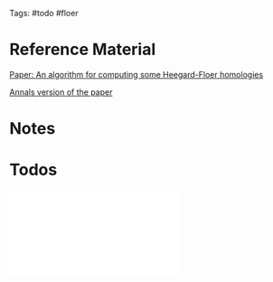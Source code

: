 Tags: #todo #floer 

# Reference Material

[Paper: An algorithm for computing some Heegard-Floer homologies](https://arxiv.org/pdf/math/0607777.pdf)

[Annals version of the paper](https://annals.math.princeton.edu/wp-content/uploads/annals-v171-n2-p11-s.pdf)

# Notes



# Todos

![](zettelkasten/attachments/Apr%2028%2000h23.pdf)

